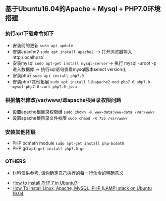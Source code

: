 ## 基于Ubuntu16.04的Apache + Mysql + PHP7.0环境搭建

### 执行apt下载命令如下

* 安装前的更新 `sudo apt update`
* 安装apache2 `sudo apt install apache2` --> 打开浏览器输入 http:/localhost/
* 安装mysql `sudo apt-get install mysql-server` -> 执行 mysql -uroot -p 进入数据库 -> 执行sql语句查看mysql版本select version();
* 安装php7 `sudo apt install php7.0`
* 安装php7其他拓展 `sudo apt install libapache2-mod-php7.0 php7.0-mysql php7.0-curl php7.0-json`

### 根据情况修改/var/www/即apache根目录权限问题

* 设置apache根目录权限组 `sudo chown -R www-data:www-data /var/www/`
* 设置apache根目录文件权限 `sudo chmod -R 755 /var/www/`

### 安装其他拓展

* PHP bcmath module `sudo apt-get install php-bcmath`
* PHP gd `apt-get install php7.0-gd`

### OTHERS

* 材料仅供参考, 请你确定自己执行的每一行命令的明确意义

- [How to install PHP 7 in Ubuntu?](https://www.digitalocean.com/community/tutorials/how-to-upgrade-to-php-7-on-ubuntu-14-04)
- [How To Install Linux, Apache, MySQL, PHP (LAMP) stack on Ubuntu 16.04](https://www.digitalocean.com/community/tutorials/how-to-install-linux-apache-mysql-php-lamp-stack-on-ubuntu-16-04)
